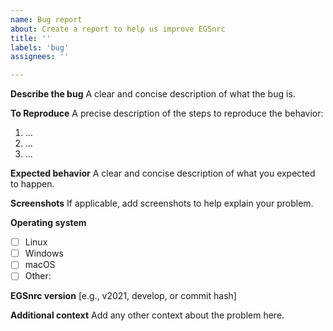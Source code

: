 ```yaml
---
name: Bug report
about: Create a report to help us improve EGSnrc
title: ''
labels: 'bug'
assignees: ''

---
```


**Describe the bug**
A clear and concise description of what the bug is.

**To Reproduce**
A precise description of the steps to reproduce the behavior:

1. ...
2. ...
3. ...

**Expected behavior**
A clear and concise description of what you expected to happen.

**Screenshots**
If applicable, add screenshots to help explain your problem.

**Operating system**

- [ ] Linux
- [ ] Windows
- [ ] macOS
- [ ] Other: 

**EGSnrc version**
[e.g., v2021, develop, or commit hash]

**Additional context**
Add any other context about the problem here.
